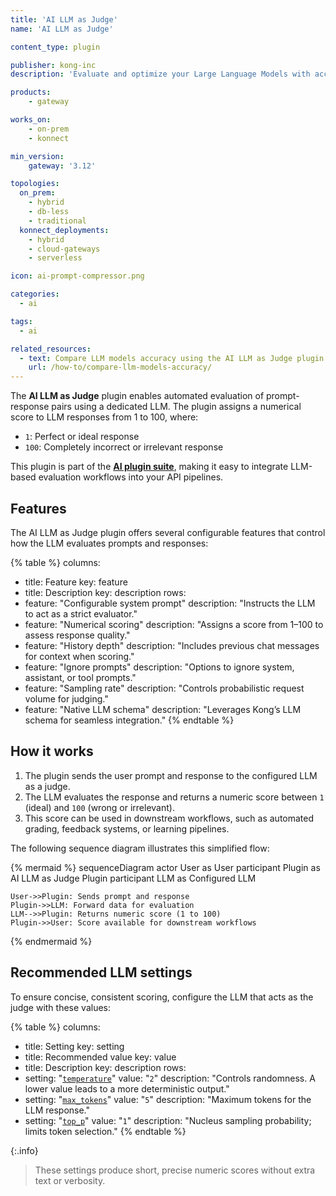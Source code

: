```yaml
---
title: 'AI LLM as Judge'
name: 'AI LLM as Judge'

content_type: plugin

publisher: kong-inc
description: 'Evaluate and optimize your Large Language Models with accuracy'

products:
    - gateway

works_on:
    - on-prem
    - konnect

min_version:
    gateway: '3.12'

topologies:
  on_prem:
    - hybrid
    - db-less
    - traditional
  konnect_deployments:
    - hybrid
    - cloud-gateways
    - serverless

icon: ai-prompt-compressor.png

categories:
  - ai

tags:
  - ai

related_resources:
  - text: Compare LLM models accuracy using the AI LLM as Judge plugin
    url: /how-to/compare-llm-models-accuracy/
---
```

The **AI LLM as Judge** plugin enables automated evaluation of prompt-response pairs using a dedicated LLM. The plugin assigns a numerical score to LLM responses from 1 to 100, where:

* `1`: Perfect or ideal response
* `100`: Completely incorrect or irrelevant response

This plugin is part of the [**AI plugin suite**](/plugins/?category=ai), making it easy to integrate LLM-based evaluation workflows into your API pipelines.

## Features

The AI LLM as Judge plugin offers several configurable features that control how the LLM evaluates prompts and responses:

{% table %}
columns:
  - title: Feature
    key: feature
  - title: Description
    key: description
rows:
  - feature: "Configurable system prompt"
    description: "Instructs the LLM to act as a strict evaluator."
  - feature: "Numerical scoring"
    description: "Assigns a score from 1–100 to assess response quality."
  - feature: "History depth"
    description: "Includes previous chat messages for context when scoring."
  - feature: "Ignore prompts"
    description: "Options to ignore system, assistant, or tool prompts."
  - feature: "Sampling rate"
    description: "Controls probabilistic request volume for judging."
  - feature: "Native LLM schema"
    description: "Leverages Kong’s LLM schema for seamless integration."
{% endtable %}

## How it works

1. The plugin sends the user prompt and response to the configured LLM as a judge.
2. The LLM evaluates the response and returns a numeric score between `1` (ideal) and `100` (wrong or irrelevant).
3. This score can be used in downstream workflows, such as automated grading, feedback systems, or learning pipelines.

The following sequence diagram illustrates this simplified flow:

{% mermaid %}
sequenceDiagram
    actor User as User
    participant Plugin as AI LLM as Judge Plugin
    participant LLM as Configured LLM

    User->>Plugin: Sends prompt and response
    Plugin->>LLM: Forward data for evaluation
    LLM-->>Plugin: Returns numeric score (1 to 100)
    Plugin->>User: Score available for downstream workflows
{% endmermaid %}

## Recommended LLM settings

To ensure concise, consistent scoring, configure the LLM that acts as the judge with these values:

{% table %}
columns:
  - title: Setting
    key: setting
  - title: Recommended value
    key: value
  - title: Description
    key: description
rows:
  - setting: "[`temperature`](/plugins/ai-llm-as-judge/reference/#schema--config-llm-model-options-temperature)"
    value: "`2`"
    description: "Controls randomness. A lower value leads to a more deterministic output."
  - setting: "[`max_tokens`](/plugins/ai-llm-as-judge/reference/#schema--config-llm-model-options-max-tokens)"
    value: "`5`"
    description: "Maximum tokens for the LLM response."
  - setting: "[`top_p`](/plugins/ai-llm-as-judge/reference/#schema--config-llm-model-options-top-p)"
    value: "`1`"
    description: "Nucleus sampling probability; limits token selection."
{% endtable %}

{:.info}
> These settings produce short, precise numeric scores without extra text or verbosity.

